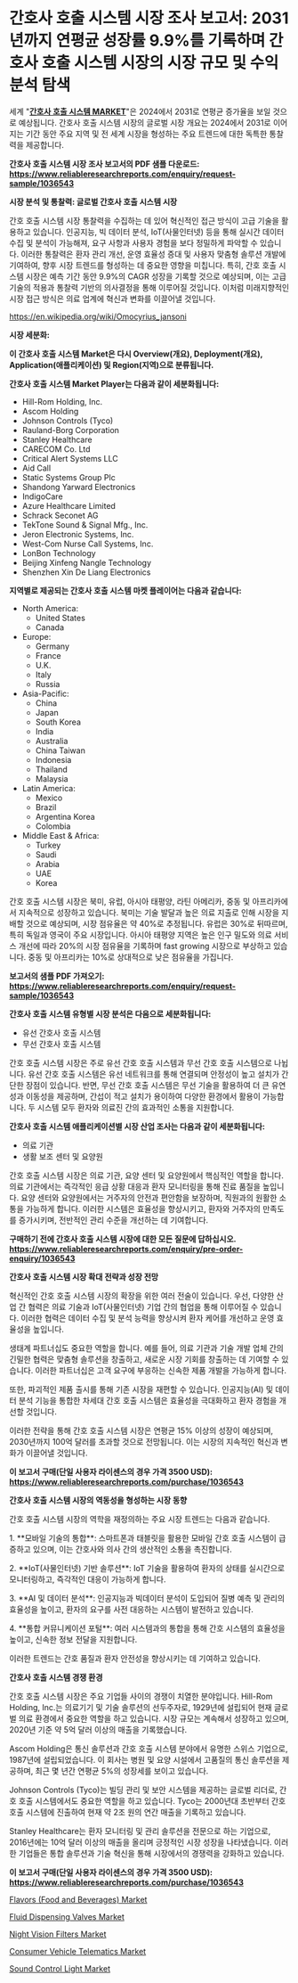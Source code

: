 <p><h1>간호사 호출 시스템 시장 조사 보고서: 2031년까지 연평균 성장률 9.9%를 기록하며 간호사 호출 시스템 시장의 시장 규모 및 수익 분석 탐색</h1></p><p>세계 "<strong><a href="https://www.reliableresearchreports.com/nurse-call-systems-r1036543?utm_campaign=106&utm_medium=8&utm_source=Github&utm_content=ia&utm_term=30092024&utm_id=nurse-call-systems">간호사 호출 시스템 MARKET</a></strong>"은 2024에서 2031로 연평균 증가율을 보일 것으로 예상됩니다. 간호사 호출 시스템 시장의 글로벌 시장 개요는 2024에서 2031로 이어지는 기간 동안 주요 지역 및 전 세계 시장을 형성하는 주요 트렌드에 대한 독특한 통찰력을 제공합니다.</p>
<p><strong>간호사 호출 시스템 시장 조사 보고서의 PDF 샘플 다운로드: <a href="https://www.reliableresearchreports.com/enquiry/request-sample/1036543?utm_campaign=106&utm_medium=8&utm_source=Github&utm_content=ia&utm_term=30092024&utm_id=nurse-call-systems">https://www.reliableresearchreports.com/enquiry/request-sample/1036543</a></strong></p>
<p><strong>시장 분석 및 통찰력: 글로벌 간호사 호출 시스템 시장</strong></p>
<p><p>간호 호출 시스템 시장 통찰력을 수집하는 데 있어 혁신적인 접근 방식이 고급 기술을 활용하고 있습니다. 인공지능, 빅 데이터 분석, IoT(사물인터넷) 등을 통해 실시간 데이터 수집 및 분석이 가능해져, 요구 사항과 사용자 경험을 보다 정밀하게 파악할 수 있습니다. 이러한 통찰력은 환자 관리 개선, 운영 효율성 증대 및 사용자 맞춤형 솔루션 개발에 기여하여, 향후 시장 트렌드를 형성하는 데 중요한 영향을 미칩니다. 특히, 간호 호출 시스템 시장은 예측 기간 동안 9.9%의 CAGR 성장을 기록할 것으로 예상되며, 이는 고급 기술의 적용과 통찰력 기반의 의사결정을 통해 이루어질 것입니다. 이처럼 미래지향적인 시장 접근 방식은 의료 업계에 혁신과 변화를 이끌어낼 것입니다.</p></p>
<p><a href="%7CAUTHORITHY_DOMAIN_URL%7C?utm_campaign=106&utm_medium=8&utm_source=Github&utm_content=ia&utm_term=30092024&utm_id=nurse-call-systems">https://en.wikipedia.org/wiki/Omocyrius_jansoni</a></p>
<p><strong>시장 세분화:</strong></p>
<p><strong>이 간호사 호출 시스템 Market은 다시 Overview(개요), Deployment(개요), Application(애플리케이션) 및 Region(지역)으로 분류됩니다.</strong></p>
<p><strong>간호사 호출 시스템 Market Player는 다음과 같이 세분화됩니다:</strong></p>
<p><ul><li>Hill-Rom Holding, Inc.</li><li>Ascom Holding</li><li>Johnson Controls (Tyco)</li><li>Rauland-Borg Corporation</li><li>Stanley Healthcare</li><li>CARECOM Co. Ltd</li><li>Critical Alert Systems LLC</li><li>Aid Call</li><li>Static Systems Group Plc</li><li>Shandong Yarward Electronics</li><li>IndigoCare</li><li>Azure Healthcare Limited</li><li>Schrack Seconet AG</li><li>TekTone Sound & Signal Mfg., Inc.</li><li>Jeron Electronic Systems, Inc.</li><li>West-Com Nurse Call Systems, Inc.</li><li>LonBon Technology</li><li>Beijing Xinfeng Nangle Technology</li><li>Shenzhen Xin De Liang Electronics</li></ul></p>
<p><strong>지역별로 제공되는 간호사 호출 시스템 마켓 플레이어는 다음과 같습니다:</strong></p>
<p><ul>
    <li>
        North America:
        <ul>
            <li>United States</li>
            <li>Canada</li>
        </ul>
    </li>
    <li>
        Europe:
        <ul>
            <li>Germany</li>
            <li>France</li>
            <li>U.K.</li>
            <li>Italy</li>
            <li>Russia</li>
        </ul>
    </li>
    <li>
        Asia-Pacific:
        <ul>
            <li>China</li>
            <li>Japan</li>
            <li>South Korea</li>
            <li>India</li>
            <li>Australia</li>
            <li>China Taiwan</li>
            <li>Indonesia</li>
            <li>Thailand</li>
            <li>Malaysia</li>
        </ul>
    </li>
    <li>
        Latin America:
        <ul>
            <li>Mexico</li>
            <li>Brazil</li>
            <li>Argentina Korea</li>
            <li>Colombia</li>
        </ul>
    </li>
    <li>
        Middle East & Africa:
        <ul>
            <li>Turkey</li>
            <li>Saudi</li>
            <li>Arabia</li>
            <li>UAE</li>
            <li>Korea</li>
        </ul>
    </li>
    </ul></p>
<p><p>간호 호출 시스템 시장은 북미, 유럽, 아시아 태평양, 라틴 아메리카, 중동 및 아프리카에서 지속적으로 성장하고 있습니다. 북미는 기술 발달과 높은 의료 지출로 인해 시장을 지배할 것으로 예상되며, 시장 점유율은 약 40%로 추정됩니다. 유럽은 30%로 뒤따르며, 특히 독일과 영국이 주요 시장입니다. 아시아 태평양 지역은 높은 인구 밀도와 의료 서비스 개선에 따라 20%의 시장 점유율을 기록하며 fast growing 시장으로 부상하고 있습니다. 중동 및 아프리카는 10%로 상대적으로 낮은 점유율을 가집니다.</p></p>
<p><strong>보고서의 샘플 PDF 가져오기: <a href="https://www.reliableresearchreports.com/enquiry/request-sample/1036543?utm_campaign=106&utm_medium=8&utm_source=Github&utm_content=ia&utm_term=30092024&utm_id=nurse-call-systems">https://www.reliableresearchreports.com/enquiry/request-sample/1036543</a></strong></p>
<p><strong>간호사 호출 시스템 유형별 시장 분석은 다음으로 세분화됩니다:</strong></p>
<p><ul><li>유선 간호사 호출 시스템</li><li>무선 간호사 호출 시스템</li></ul></p>
<p><p>간호 호출 시스템 시장은 주로 유선 간호 호출 시스템과 무선 간호 호출 시스템으로 나뉩니다. 유선 간호 호출 시스템은 유선 네트워크를 통해 연결되며 안정성이 높고 설치가 간단한 장점이 있습니다. 반면, 무선 간호 호출 시스템은 무선 기술을 활용하여 더 큰 유연성과 이동성을 제공하며, 간섭이 적고 설치가 용이하여 다양한 환경에서 활용이 가능합니다. 두 시스템 모두 환자와 의료진 간의 효과적인 소통을 지원합니다.</p></p>
<p><strong>간호사 호출 시스템 애플리케이션별 시장 산업 조사는 다음과 같이 세분화됩니다:</strong></p>
<p><ul><li>의료 기관</li><li>생활 보조 센터 및 요양원</li></ul></p>
<p><p>간호 호출 시스템 시장은 의료 기관, 요양 센터 및 요양원에서 핵심적인 역할을 합니다. 의료 기관에서는 즉각적인 응급 상황 대응과 환자 모니터링을 통해 진료 품질을 높입니다. 요양 센터와 요양원에서는 거주자의 안전과 편안함을 보장하며, 직원과의 원활한 소통을 가능하게 합니다. 이러한 시스템은 효율성을 향상시키고, 환자와 거주자의 만족도를 증가시키며, 전반적인 관리 수준을 개선하는 데 기여합니다.</p></p>
<p><strong>구매하기 전에 간호사 호출 시스템 시장에 대한 모든 질문에 답하십시오. <a href="https://www.reliableresearchreports.com/enquiry/pre-order-enquiry/1036543?utm_campaign=106&utm_medium=8&utm_source=Github&utm_content=ia&utm_term=30092024&utm_id=nurse-call-systems">https://www.reliableresearchreports.com/enquiry/pre-order-enquiry/1036543</a></strong></p>
<p><strong>간호사 호출 시스템 시장 확대 전략과 성장 전망</strong></p>
<p><p>혁신적인 간호 호출 시스템 시장의 확장을 위한 여러 전술이 있습니다. 우선, 다양한 산업 간 협력은 의료 기술과 IoT(사물인터넷) 기업 간의 협업을 통해 이루어질 수 있습니다. 이러한 협력은 데이터 수집 및 분석 능력을 향상시켜 환자 케어를 개선하고 운영 효율성을 높입니다.</p><p>생태계 파트너십도 중요한 역할을 합니다. 예를 들어, 의료 기관과 기술 개발 업체 간의 긴밀한 협력은 맞춤형 솔루션을 창출하고, 새로운 시장 기회를 창출하는 데 기여할 수 있습니다. 이러한 파트너십은 고객 요구에 부응하는 신속한 제품 개발을 가능하게 합니다.</p><p>또한, 파괴적인 제품 출시를 통해 기존 시장을 재편할 수 있습니다. 인공지능(AI) 및 데이터 분석 기능을 통합한 차세대 간호 호출 시스템은 효율성을 극대화하고 환자 경험을 개선할 것입니다.</p><p>이러한 전략을 통해 간호 호출 시스템 시장은 연평균 15% 이상의 성장이 예상되며, 2030년까지 100억 달러를 초과할 것으로 전망됩니다. 이는 시장의 지속적인 혁신과 변화가 이끌어낼 것입니다.</p></p>
<p><strong>이 보고서 구매(단일 사용자 라이센스의 경우 가격 3500 USD): <a href="https://www.reliableresearchreports.com/purchase/1036543?utm_campaign=106&utm_medium=8&utm_source=Github&utm_content=ia&utm_term=30092024&utm_id=nurse-call-systems">https://www.reliableresearchreports.com/purchase/1036543</a></strong></p>
<p><strong>간호사 호출 시스템 시장의 역동성을 형성하는 시장 동향</strong></p>
<p><p>간호 호출 시스템 시장의 역학을 재정의하는 주요 시장 트렌드는 다음과 같습니다.</p><p>1. **모바일 기술의 통합**: 스마트폰과 태블릿을 활용한 모바일 간호 호출 시스템이 급증하고 있으며, 이는 간호사와 의사 간의 생산적인 소통을 촉진합니다.</p><p>2. **IoT(사물인터넷) 기반 솔루션**: IoT 기술을 활용하여 환자의 상태를 실시간으로 모니터링하고, 즉각적인 대응이 가능하게 합니다.</p><p>3. **AI 및 데이터 분석**: 인공지능과 빅데이터 분석이 도입되어 질병 예측 및 관리의 효율성을 높이고, 환자의 요구를 사전 대응하는 시스템이 발전하고 있습니다.</p><p>4. **통합 커뮤니케이션 포털**: 여러 시스템과의 통합을 통해 간호 시스템의 효율성을 높이고, 신속한 정보 전달을 지원합니다.</p><p>이러한 트렌드는 간호 품질과 환자 안전성을 향상시키는 데 기여하고 있습니다.</p></p>
<p><strong>간호사 호출 시스템 경쟁 환경</strong></p>
<p><p>간호 호출 시스템 시장은 주요 기업들 사이의 경쟁이 치열한 분야입니다. Hill-Rom Holding, Inc.는 의료기기 및 기술 솔루션의 선두주자로, 1929년에 설립되어 현재 글로벌 의료 환경에서 중요한 역할을 하고 있습니다. 시장 규모는 계속해서 성장하고 있으며, 2020년 기준 약 5억 달러 이상의 매출을 기록했습니다.</p><p>Ascom Holding은 통신 솔루션과 간호 호출 시스템 분야에서 유명한 스위스 기업으로, 1987년에 설립되었습니다. 이 회사는 병원 및 요양 시설에서 고품질의 통신 솔루션을 제공하며, 최근 몇 년간 연평균 5%의 성장세를 보이고 있습니다.</p><p>Johnson Controls (Tyco)는 빌딩 관리 및 보안 시스템을 제공하는 글로벌 리더로, 간호 호출 시스템에서도 중요한 역할을 하고 있습니다. Tyco는 2000년대 초반부터 간호 호출 시스템에 진출하여 현재 약 2조 원의 연간 매출을 기록하고 있습니다.</p><p>Stanley Healthcare는 환자 모니터링 및 관리 솔루션을 전문으로 하는 기업으로, 2016년에는 10억 달러 이상의 매출을 올리며 긍정적인 시장 성장을 나타냈습니다. 이러한 기업들은 통합 솔루션과 기술 혁신을 통해 시장에서의 경쟁력을 강화하고 있습니다.</p></p>
<p><strong>이 보고서 구매(단일 사용자 라이센스의 경우 가격 3500 USD): <a href="https://www.reliableresearchreports.com/purchase/1036543?utm_campaign=106&utm_medium=8&utm_source=Github&utm_content=ia&utm_term=30092024&utm_id=nurse-call-systems">https://www.reliableresearchreports.com/purchase/1036543</a></strong></p>
<p><p><a href="https://github.com/DixieGrimes/Market-Research-Report-List-1/blob/main/flavors-food-and-beverages-market.md?utm_campaign=106&utm_medium=8&utm_source=Github&utm_content=ia&utm_term=30092024&utm_id=nurse-call-systems">Flavors (Food and Beverages) Market</a></p><p><a href="https://www.linkedin.com/pulse/future-trajectory-fluid-dispensing-valves-market-emerging-trends-l2acf?utm_campaign=106&utm_medium=8&utm_source=Github&utm_content=ia&utm_term=30092024&utm_id=nurse-call-systems">Fluid Dispensing Valves Market</a></p><p><a href="https://issuu.com/reportprime-2/docs/night-vision-filters-market-size-20_97f2c0a8620860?utm_campaign=106&utm_medium=8&utm_source=Github&utm_content=ia&utm_term=30092024&utm_id=nurse-call-systems">Night Vision Filters Market</a></p><p><a href="https://github.com/abbislposival/Market-Research-Report-List-1/blob/main/consumer-vehicle-telematics-market.md?utm_campaign=106&utm_medium=8&utm_source=Github&utm_content=ia&utm_term=30092024&utm_id=nurse-call-systems">Consumer Vehicle Telematics Market</a></p><p><a href="https://issuu.com/reportprime-2/docs/sound-control-light-market-size-203_aff12ec6f3022c?utm_campaign=106&utm_medium=8&utm_source=Github&utm_content=ia&utm_term=30092024&utm_id=nurse-call-systems">Sound Control Light Market</a></p></p>